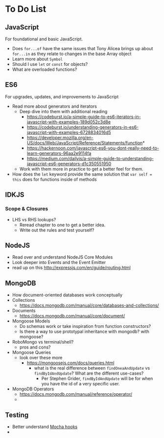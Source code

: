 # To Do List

## JavaScript
For foundational and basic JavaScript. 

* Does `for...of` have the same issues that Tony Alicea brings up about `for...in` as they relate to changes in the base Array object
* Learn more about `Symbol`
* Should I use `let` or `const` for objects?
* What are overloaded functions?

## ES6
For upgrades, updates, and improvements to JavaScript

* Read more about generators and iterators
  * Deep dive into them with additional reading
    * https://codeburst.io/a-simple-guide-to-es6-iterators-in-javascript-with-examples-189d052c3d8e
    * https://codeburst.io/understanding-generators-in-es6-javascript-with-examples-6728834016d5
    * https://developer.mozilla.org/en-US/docs/Web/JavaScript/Reference/Statements/function*
    * https://hackernoon.com/javascript-es6-you-dont-really-need-to-learn-generators-96aa2e9114fa
    * https://medium.com/dailyjs/a-simple-guide-to-understanding-javascript-es6-generators-d1c350551950
  * Work with them more in practice to get a better feel for them.
* How does the `let` keyword provide the same solution that `var self = this` does for functions inside of methods


## IDKJS
### Scope & Closures
* LHS vs RHS lookups?
  * Reread chapter to one to get a better idea.
  * Write out the rules and test yourself?
## NodeJS
* Read over and understand NodeJS Core Modules
* Look deeper into Events and the Event Emitter
* read up on this http://expressjs.com/en/guide/routing.html

## MongoDB
* How document-oriented databases work conceptually
* Collections
  * https://docs.mongodb.com/manual/core/databases-and-collections/
* Documents
  * https://docs.mongodb.com/manual/core/document/
* Mongoose Models
  * Do schemas work or take inspiration from function constructors?
  * Is there a way to use prototypal inheritance with mongodb? with mongoose?
* RoboMongo vs terminal/shell?
  * pros and cons?
* Mongoose Queries
  * look over these more
    * https://mongoosejs.com/docs/queries.html
      * what is the real difference between `findOneaAndUpdate` vs `findByIdAndUpdate`? What are the different use-cases?
        * Per Stephen Grider, `findByIdAndUpdate` will be for when you have the id of a very specific user.
* MongoDB Operators
  * https://docs.mongodb.com/manual/reference/operator/
  * 

## Testing
* Better understand [Mocha hooks](https://medium.com/@kanyang/hooks-in-mocha-87cb43baa91c)
* 
